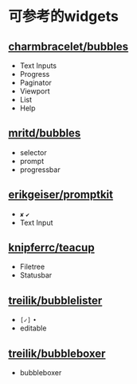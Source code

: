 # 可参考的widgets

## [charmbracelet/bubbles](https://github.com/charmbracelet/bubbles)

- Text Inputs
- Progress
- Paginator
- Viewport
- List
- Help

## [mritd/bubbles](https://github.com/mritd/bubbles)

- selector
- prompt
- progressbar

## [erikgeiser/promptkit](https://github.com/erikgeiser/promptkit)

- `✘` `✔`
- Text Input

## [knipferrc/teacup](https://github.com/knipferrc/teacup)

- Filetree
- Statusbar

## [treilik/bubblelister](https://github.com/treilik/bubblelister)

- `[✓]` `•`
- editable

## [treilik/bubbleboxer](https://github.com/treilik/bubbleboxer)

- bubbleboxer
